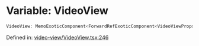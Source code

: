 # Variable: VideoView

```ts
VideoView: MemoExoticComponent<ForwardRefExoticComponent<VideoViewProps & RefAttributes<VideoViewRef>>>;
```

Defined in: [video-view/VideoView.tsx:246](https://github.com/TheWidlarzGroup/react-native-video/blob/f9ee42c2a80c20dca2b87dac6bcb2898c1a425c5/packages/react-native-video/src/core/video-view/VideoView.tsx#L246)
